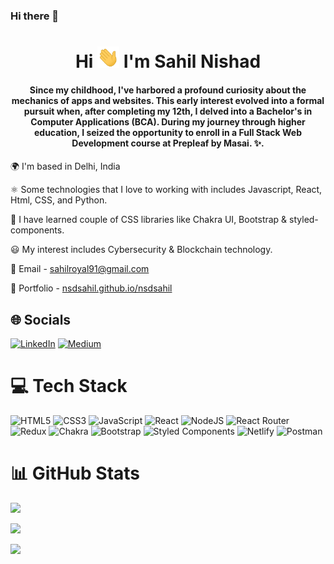 

### Hi there 👋
<h1 align="center">Hi <img src="https://raw.githubusercontent.com/ABSphreak/ABSphreak/master/gifs/Hi.gif" width="35"> I'm Sahil Nishad</h1>
<h4 align="center">Since my childhood, I've harbored a profound curiosity about the mechanics of apps and websites. This early interest evolved into a formal pursuit when, after completing my 12th, I delved into a Bachelor's in Computer Applications (BCA). During my journey through higher education, I seized the opportunity to enroll in a Full Stack Web Development course at Prepleaf by Masai. ✨.</h4>

🌍 I'm based in Delhi, India

⚛️ Some technologies that I love to working with includes  Javascript, React, Html, CSS, and Python.

🚀 I have learned couple of CSS libraries like Chakra UI, Bootstrap & styled-components.

😃 My interest includes Cybersecurity & Blockchain technology.

📧 Email - sahilroyal91@gmail.com

💼 Portfolio - [nsdsahil.github.io/nsdsahil](https://nsdsahil.github.io/nsdsahil-portfolio)

## 🌐 Socials
[![LinkedIn](https://img.shields.io/badge/LinkedIn-%230077B5.svg?logo=linkedin&logoColor=white)](https://www.linkedin.com/in/huzaifa-sheikh-0974a5236/) 
[![Medium](https://img.shields.io/badge/Medium-12100E?logo=medium&logoColor=white)](https://medium.com/@huzaifasheikh7860123)

# 💻 Tech Stack
![HTML5](https://img.shields.io/badge/html5-%23E34F26.svg?style=for-the-badge&logo=html5&logoColor=white) 
![CSS3](https://img.shields.io/badge/css3-%231572B6.svg?style=for-the-badge&logo=css3&logoColor=white) 
![JavaScript](https://img.shields.io/badge/javascript-%23323330.svg?style=for-the-badge&logo=javascript&logoColor=%23F7DF1E) 
![React](https://img.shields.io/badge/react-%2320232a.svg?style=for-the-badge&logo=react&logoColor=%2361DAFB) 
![NodeJS](https://img.shields.io/badge/node.js-6DA55F?style=for-the-badge&logo=node.js&logoColor=white) 
![React Router](https://img.shields.io/badge/React_Router-CA4245?style=for-the-badge&logo=react-router&logoColor=white) 
![Redux](https://img.shields.io/badge/redux-%23593d88.svg?style=for-the-badge&logo=redux&logoColor=white) 
![Chakra](https://img.shields.io/badge/chakra-%234ED1C5.svg?style=for-the-badge&logo=chakraui&logoColor=white) 
![Bootstrap](https://img.shields.io/badge/bootstrap-%23563D7C.svg?style=for-the-badge&logo=bootstrap&logoColor=white) 
![Styled Components](https://img.shields.io/badge/styled--components-DB7093?style=for-the-badge&logo=styled-components&logoColor=white) 
![Netlify](https://img.shields.io/badge/netlify-%23000000.svg?style=for-the-badge&logo=netlify&logoColor=#00C7B7) 
![Postman](https://img.shields.io/badge/Postman-FF6C37?style=for-the-badge&logo=postman&logoColor=white)

# 📊 GitHub Stats
![](https://github-readme-stats.vercel.app/api?username=nsdsahil&theme=react&hide_border=false&include_all_commits=true&count_private=false)<br/>

![](https://github-readme-streak-stats.herokuapp.com/?user=nsdsahil&theme=react&hide_border=false)<br/>

![](https://github-readme-stats.vercel.app/api/top-langs/?username=nsdsahil&theme=react&hide_border=false&include_all_commits=true&count_private=false&layout=compact)
